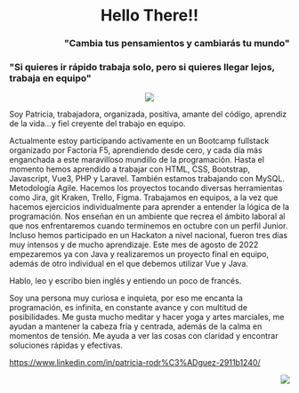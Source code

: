 <h1 align="center">Hello There!!</h1>

<!--
**prlongoria/prlongoria** is a ✨ _special_ ✨ repository because its `README.md` (this file) appears on your GitHub profile.

Here are some ideas to get you started:

- 🔭 I’m currently working on ...
- 🌱 I’m currently learning ...
- 👯 I’m looking to collaborate on ...
- 🤔 I’m looking for help with ...
- 💬 Ask me about ...
- 📫 How to reach me: ...
- 😄 Pronouns: ...
- ⚡ Fun fact: ...
-->


<div><h3 font-weight="bold" align="right">"Cambia tus pensamientos y cambiarás tu mundo"</h3></div>
<div align="left"><h3 font-weight="bold">"Si quieres ir rápido trabaja solo, pero si quieres llegar lejos, trabaja en equipo"</h3></div>
<div align="center"><img src="https://sdk.bitmoji.com/render/panel/3184fac1-45a0-4deb-ab70-35c81b789238-79aea040-bfc4-4fa8-9e93-1b8e146978a1-v1.png?transparent=1&palette=1"></div>

 Soy Patricia, trabajadora, organizada, positiva, amante del código, aprendiz de la vida...y fiel creyente del trabajo en equipo.
 
 Actualmente estoy participando activamente en un Bootcamp fullstack organizado por Factoría F5, aprendiendo desde cero, y cada día más enganchada a este maravilloso mundillo de la programación.
 Hasta el momento hemos aprendido a trabajar con HTML, CSS, Bootstrap, Javascript, Vue3, PHP y Laravel. También estamos trabajando con MySQL.
 Metodología Agile.
 Hacemos los proyectos tocando diversas herramientas como Jira, git Kraken, Trello, Figma.
 Trabajamos en equipos, a la vez que hacemos ejercicios individualmente para aprender a entender la lógica de la programación.
 Nos enseñan en un ambiente que recrea el ámbito laboral al que nos enfrentaremos cuando terminemos en octubre con un perfil Junior. Incluso hemos participado en un Hackaton a nivel nacional, fueron tres días muy intensos y de mucho aprendizaje.
 Este mes de agosto de 2022 empezaremos ya con Java y realizaremos un proyecto final en equipo, además de otro individual en el que debemos utilizar Vue y Java.
 
 Hablo, leo y escribo bien inglés y entiendo un poco de francés.
 
 Soy una persona muy curiosa e inquieta, por eso me encanta la programación, es infinita, en constante avance y con multitud de posibilidades.
 Me gusta mucho meditar y hacer yoga y artes marciales, me ayudan a mantener la cabeza fría y centrada, además de la calma en momentos de tensión. Me ayuda a ver las cosas con claridad y encontrar soluciones rápidas y efectivas.

 
 https://www.linkedin.com/in/patricia-rodr%C3%ADguez-2911b1240/        <div align="right"><img src="https://user-images.githubusercontent.com/104829537/181853185-32071a8e-8549-4316-bea7-1a0748cbe97b.png"></div>
 
